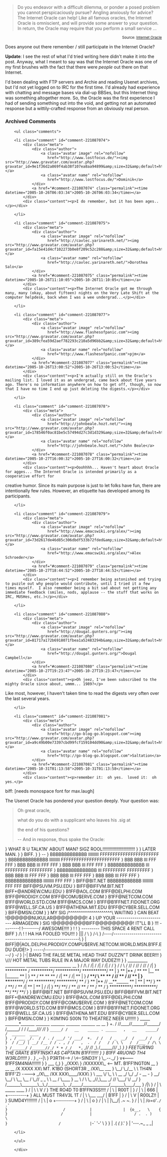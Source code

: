 <blockquote cite="http://cgi.cs.indiana.edu/~oracle/index.cgi">Do you endeavor with a difficult dilemma, or ponder a posed problem you cannot perspicaciously pursue? Angling anxiously for advice? The Internet Oracle can help! Like all famous oracles, the Internet Oracle is omniscient, and will provide some answer to your question. In return, the Oracle may require that you perform a small service ...</blockquote>
<small style="text-align:right; display:block">Source: <a href="http://cgi.cs.indiana.edu/~oracle/index.cgi">Internet Oracle</a></small>

Does anyone out there remember / still participate in the Internet Oracle?

**Update**:  I see the rest of what I'd tried writing here didn't make it into the post.  Anyway, what I meant to say was that the Internet Oracle was one of my first brushes with the fact that there were *people* out there on that Internet.  

I'd been dealing with FTP servers and Archie and reading Usenet archives, but I'd not yet logged on to IRC for the first time.  I'd already had experience with chatting and message bases via dial-up BBSes, but this Internet thing was something altogether more.  So, the Oracle was the first experience I had of sending something out into the void, and getting not an automated response but a wittily-crafted response from an obviously real person.

<!-- tags: metablogging oracle internet retro -->

<div id="comments" class="comments archived-comments">
            <h3>Archived Comments</h3>
            
        <ul class="comments">
            
        <li class="comment" id="comment-221087074">
            <div class="meta">
                <div class="author">
                    <a class="avatar image" rel="nofollow" 
                       href="http://www.lostfocus.de/"><img src="http://www.gravatar.com/avatar.php?gravatar_id=9e1f36d2a869f4ab38f107ea8aa94899&amp;size=32&amp;default=http://mediacdn.disqus.com/1320279820/images/noavatar32.png"/></a>
                    <a class="avatar name" rel="nofollow" 
                       href="http://www.lostfocus.de/">Dominik</a>
                </div>
                <a href="#comment-221087074" class="permalink"><time datetime="2005-10-26T06:03:34">2005-10-26T06:03:34</time></a>
            </div>
            <div class="content"><p>I do remember, but it has been ages..</p></div>
            
        </li>
    
        <li class="comment" id="comment-221087075">
            <div class="meta">
                <div class="author">
                    <a class="avatar image" rel="nofollow" 
                       href="http://cavlec.yarinareth.net/"><img src="http://www.gravatar.com/avatar.php?gravatar_id=fa15e41d4cf102273b0e8f209c52c288&amp;size=32&amp;default=http://mediacdn.disqus.com/1320279820/images/noavatar32.png"/></a>
                    <a class="avatar name" rel="nofollow" 
                       href="http://cavlec.yarinareth.net/">Dorothea Salo</a>
                </div>
                <a href="#comment-221087075" class="permalink"><time datetime="2005-10-26T11:10:05">2005-10-26T11:10:05</time></a>
            </div>
            <div class="content"><p>The Internet Oracle got me through many, many (okay, about fifteen) nights on the Very Late Shift at the computer helpdesk, back when I was a wee undergrad...</p></div>
            
        </li>
    
        <li class="comment" id="comment-221087077">
            <div class="meta">
                <div class="author">
                    <a class="avatar image" rel="nofollow" 
                       href="http://www.flashesofpanic.com"><img src="http://www.gravatar.com/avatar.php?gravatar_id=389cfea59d2aef782293c210a5d96bb2&amp;size=32&amp;default=http://mediacdn.disqus.com/1320279820/images/noavatar32.png"/></a>
                    <a class="avatar name" rel="nofollow" 
                       href="http://www.flashesofpanic.com">pjm</a>
                </div>
                <a href="#comment-221087077" class="permalink"><time datetime="2005-10-26T13:00:52">2005-10-26T13:00:52</time></a>
            </div>
            <div class="content"><p>I'm actually still on the Oracle's mailing list. I loved it as an undergrad, came back about five years ago. There's no information anywhere on how to get off, though, so now that I have no time I end up just deleting the digests.</p></div>
            
        </li>
    
        <li class="comment" id="comment-221087078">
            <div class="meta">
                <div class="author">
                    <a class="avatar image" rel="nofollow" 
                       href="http://johnbeale.hozt.net/"><img src="http://www.gravatar.com/avatar.php?gravatar_id=178546f0ac81be5c57494d27c3d1d329&amp;size=32&amp;default=http://mediacdn.disqus.com/1320279820/images/noavatar32.png"/></a>
                    <a class="avatar name" rel="nofollow" 
                       href="http://johnbeale.hozt.net/">John Beale</a>
                </div>
                <a href="#comment-221087078" class="permalink"><time datetime="2005-10-27T16:00:32">2005-10-27T16:00:32</time></a>
            </div>
            <div class="content"><p>Ooohhhh... Haven't heart about Oracle for agges... The Internet Oracle is intended primarily as a cooperative effort for
creative humor.  Since its main purpose is just to let folks have fun,
there are intentionally few rules.  However, an etiquette has developed
among its participants.</p></div>
            
        </li>
    
        <li class="comment" id="comment-221087079">
            <div class="meta">
                <div class="author">
                    <a class="avatar image" rel="nofollow" 
                       href="http://www.emacswiki.org/alex/"><img src="http://www.gravatar.com/avatar.php?gravatar_id=73d2617de46d85c306dbdf533b72fded&amp;size=32&amp;default=http://mediacdn.disqus.com/1320279820/images/noavatar32.png"/></a>
                    <a class="avatar name" rel="nofollow" 
                       href="http://www.emacswiki.org/alex/">Alex Schroeder</a>
                </div>
                <a href="#comment-221087079" class="permalink"><time datetime="2005-10-27T18:44:52">2005-10-27T18:44:52</time></a>
            </div>
            <div class="content"><p>I remember being astonished and trying to puzzle out why people would contribute, until I tried it a few times myself.  I also remember being a bit sad about not getting any immediate feedback (smiles, nods, applause -- the stuff that works on IRC, MUSHes, etc.)</p></div>
            
        </li>
    
        <li class="comment" id="comment-221087080">
            <div class="meta">
                <div class="author">
                    <a class="avatar image" rel="nofollow" 
                       href="http://dougal.gunters.org/"><img src="http://www.gravatar.com/avatar.php?gravatar_id=81717a172b6918071fbea1a52483294b&amp;size=32&amp;default=http://mediacdn.disqus.com/1320279820/images/noavatar32.png"/></a>
                    <a class="avatar name" rel="nofollow" 
                       href="http://dougal.gunters.org/">Dougal Campbell</a>
                </div>
                <a href="#comment-221087080" class="permalink"><time datetime="2005-10-27T19:23:47">2005-10-27T19:23:47</time></a>
            </div>
            <div class="content"><p>Oh jeez, I've been subscribed to the mighty Oracle since about, ummm... 1989?</p>

<p>Like most, however, I haven't taken time to read the digests very often over the last several years.</p></div>
            
        </li>
    
        <li class="comment" id="comment-221087081">
            <div class="meta">
                <div class="author">
                    <a class="avatar image" rel="nofollow" 
                       href="http://go-blog-go.blogspot.com"><img src="http://www.gravatar.com/avatar.php?gravatar_id=a9c49b00e73397cbd99fcf159104dd90&amp;size=32&amp;default=http://mediacdn.disqus.com/1320279820/images/noavatar32.png"/></a>
                    <a class="avatar name" rel="nofollow" 
                       href="http://go-blog-go.blogspot.com">Saltation</a>
                </div>
                <a href="#comment-221087081" class="permalink"><time datetime="2005-10-31T01:13:58">2005-10-31T01:13:58</time></a>
            </div>
            <div class="content"><p>remember it:  oh yes.  loved it:  oh yes.</p>

<p>biff:  [needs monospace font for max.laugh]</p>

<p>The Usenet Oracle has pondered your question deeply. Your question was:</p>

<blockquote>
  <p>Oh great oracle,</p>
  
  <p>what do you do with a supplicant who leaves his .sig at</p>
  
  the end of his questions?
  
  <p>--
  And in response, thus spake the Oracle:</p>
</blockquote>

<p>} WHAT R U TALK1N' ABOUT MAN?  SIGZ ROOL!!!!!!!!!!!!!!!!!!!!!!!!!!
}
} LATER MAN.
}
} BIFF.
}
} --
}     BBBBBBBBBBBBB          IIIIIIIII            FFFFFFFFFFFFFFFFFFFFFFF
}     BBBBBBBBBBBBBB         IIIIIIIII           FFFFFFFFFFFFFFFFFFFFFFF
}      BBB        BBB           III             FFF         FFF
}       BBB        BBB          III            FFF         FFF
}        BBB        BBB         III           FFF         FFF
}         BBBBBBBBBBBBB         III          FFFFFFFFF   FFFFFFFFF
}          BBBBBBBBBBBBBB       III         FFFFFFFFF   FFFFFFFFF
}           BBB        BBB      III        FFF         FFF
}            BBB        BBB     III       FFF         FFF
}             BBB        BBB    III      FFF         FFF
}              BBBBBBBBBBBBB IIIIIIIII  FFF         FFF
} BIFF@BIT.NET  BBBBBBBBBBBB IIIIIIIII FFF         FFF  BIFF@PSUVM.PSU.EDU
} BIFF@BIFFVM.BIT.NET                                 BIFF+@ANDREW.CMU.EDU
}   B1FF@AOL.COM  B1FF@DELPHI.COM  B1FF@PRODIGY.COM  B1FF@COMU$ERVE.COM
}          B1FF@NETCOM.COM  B1FF@WORLD.STD.COM  B1FF@MCS.COM
}            B1FF@B1FFNET.FIDONET.ORG  B1FF@WELL.SF.CA.US
}              B1FF@ATHENA.MIT.EDU  B1FF@CYBER.SELL.COM
}                             BIFF@MSN.COM
}
}   MY SIG         /^^^^^^^^^^^^^^^^^^^^^\          WAITING
}  CAN BEAT        !@@@@@@NUKULAR@@@@@@@@!                 4
}   UP YOUR       -------------------------            ARMAGEDIN
}    SIG           !@@@@@@@@BIFF@@@@@@@@@!          IT"LL B
}    !!!           --------!   !--------/            AWESOME!!!!
}                           !   !
}                         ---------         THIS SPACE 4 RENT CALL BIFF
}      /\                 !   !               HA HA FOOLED YOU!!!
}       |||                /     \
}       /-\
}  /----/-------------------------------------------------------------\
} | BIFF|@|AOL.DELPHI.PRODIGY.COMPU$ERVE.NETCOM.WORLD.MSN.B1FF.EDU DUDE!&gt;
}  -----/------------------------------------------------------------/
}       -/
}       |-|     BANG THE FALSE METAL HEAD THAT DUZZN"T DRINK BEER!!!
}      \///          HOT METAL TUBS RULE IN A MAJOR WAY DUDEZ!!!
}
}   __________      __________       ___________     ___________        __
}  /         /\    /         /|     /          /|   /          /|      / /
} /         /  \  /         //     /          //   /          //      / /|
} **********   /  **********/      ***********/    ***********/       ** |
} **  |<em><strong></strong></em>** /       **           **  |<em></em>__     **  |______        ** |
} ** /      **        **           **  /     /|    **  /     /|       ** |
} <strong>/      **/ \      **           ** /     //     ** /     //        ** |
} **</strong>******/  /      **           *********/      *********/         ** /
} **  |<em><strong></strong></em>** //    __**______     **  |           **  |              **/
} ** /      **/    /  **     /|    **  |           **  |              / /|
} **/      **/    /   **    //     ** /            ** /               ** /
} **********/     **********/      **/             **/                **/
}
} BIFF@BIT.NET BIFF@PSUVM.PSU.EDU BIFF@BIFFVM.BIT.NET BIFF+@ANDREW.CMU.EDU
}   B1FF@AOL.COM  B1FF@DELPHI.COM  B1FF@PRODIGY.COM  B1FF@COMU$ERVE.COM
}          B1FF@NETCOM.COM  B1FF@WORLD.STD.COM  B1FF@MCS.COM
}            B1FF@B1FFNET.FIDONET.ORG  B1FF@WELL.SF.CA.US
}              B1FF@ATHENA.MIT.EDU  B1FF@CYBER.SELL.COM
}                           BIFF@MSN.COM
}
}                     K0M1NG S00N T0 THEATREZ NEER U!!!!!!
}      _____ _______*_______ _______   _______  _______   _______ __  __
}  +. /<em><strong></strong></em>  //____//______//______/  /______/ /<em><strong></strong></em>  /  /____//<em>/ /</em>/
} <code>_____/ /   __    _____ . _____   ,   __    _____/ /  ______  ____
} , / ___ _/.  / / . / ___/ '/ ___/  +.  / /   / _  __/  /  ___/ /   /
}  / /__/ | __/ /__ / / . , / /   ,  .  / /   / / \ \   /  /___ / /\ \
} /______/ /______//_/ * + /_/   *,</code> ,/<em>/   /</em>/   _\ /______//<em>/  _\
}
}              FEETUR1NG THE GRATE B1FF1NSK1 AS C4PTA1N B1FF!!!!!!
}
}                    B1FF 4RUOND TH4 W3RLD!!!!!
}                                   .
}                               _--</em>|\
}                     P3RTH--&gt; /      \&lt;--SIND3Y
}                              \_.--._/
}                                    v&lt;---B1FFSM4NIA!!!!!!!
}
}                ___                          (_)
}              _/XXX\
}             /XXXXXX\_ &lt;-- MT. B1FF1NGT0N                 __
} __    __   /X XXXX XX\     MT. K1BO (SHORT3R    _       /XX\__      ___
}   \__/  \_/__       \ \    TH4N B1FF'Z) ----&gt; _/X\__   /XX XXX\____/XXX\
} \  ___   \/  \_      \ \               __   _/      \_/  _/  -   __  -
} __/   \__/   \ \__     \__           /  \_//  _ _ \  \     __  /  \____
}  __    \  /     \ \_   _//_\___     _/    //           \___/  \/     __/
} /_______\________\__\_/________\_ _/_____/_____________/_______\____/___
}                                    /|\
}                                   / | \       _____ ____
}                                  /  |  \      \    V   /
}     THE RO4D T0 B1FFN3SS!!!!    /   |   \      | R00T  |
}                                /    |    \     |  666  |     +---------+
}     ALL MUST TR4V3L 1T        /     |     \    \___ ___/     | B1FF    |
}                              /      |      \       V         | R00LZ!! |
}     SUMD4Y!!!!!!!!          /       |       \      |       o +---------+
}                            /        |        \     |      o
}                           /         |         \    |   |\__/|  .~    ~.
}                          /          |          \   |   /o=o'<code>./      .'
}                         /           |              |  {o__,   \    {
}                        /            |                   / .  . )    \
}                       /             |</code>-` '-' \    }
}                                     |                  .(   <em>(   )</em>.'
}                                     |                 '---.~_ _ _|</p></div>
            
        </li>
    
        </ul>
    
        </div>
    